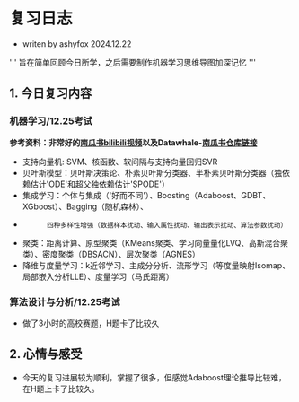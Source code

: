 # 复习日志
- writen by ashyfox  2024.12.22 

''' 
旨在简单回顾今日所学，之后需要制作机器学习思维导图加深记忆
'''

## 1. 今日复习内容
### 机器学习/12.25考试

**参考资料：非常好的[南瓜书bilibili视频](https://www.bilibili.com/video/BV1Mh411e7VU/?spm_id_from=333.999.0.0&vd_source=418a233b7d994634d622441c5f15b5f6)以及Datawhale-[南瓜书仓库链接](https://github.com/datawhalechina/pumpkin-book)**

- 支持向量机: SVM、核函数、软间隔与支持向量回归SVR
- 贝叶斯模型：贝叶斯决策论、朴素贝叶斯分类器、半朴素贝叶斯分类器（独依赖估计'ODE'和超父独依赖估计'SPODE'） 
- 集成学习：个体与集成（'好而不同'）、Boosting（Adaboost、GDBT、XGboost）、Bagging（随机森林）、
-           四种多样性增强（数据样本扰动、输入属性扰动、输出表示扰动、算法参数扰动）
- 聚类：距离计算、原型聚类（KMeans聚类、学习向量量化LVQ、高斯混合聚类）、密度聚类（DBSACN）、层次聚类（AGNES）
- 降维与度量学习：k近邻学习、主成分分析、流形学习（等度量映射Isomap、局部嵌入分析LLE）、度量学习（马氏距离）

### 算法设计与分析/12.25考试  
- 做了3小时的高校赛题，H题卡了比较久

## 2. 心情与感受
- 今天的复习进展较为顺利，掌握了很多，但感觉Adaboost理论推导比较难，在H题上卡了比较久。
